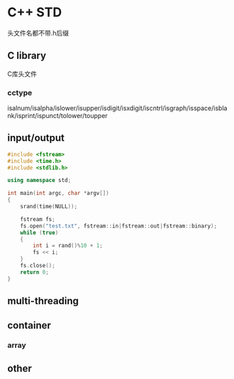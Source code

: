 # C++ STD
头文件名都不带.h后缀

## C library
C库头文件

### cctype
isalnum/isalpha/islower/isupper/isdigit/isxdigit/iscntrl/isgraph/isspace/isblank/isprint/ispunct/tolower/toupper

## input/output
```cpp
#include <fstream>
#include <time.h>
#include <stdlib.h>

using namespace std;

int main(int argc, char *argv[])
{
	srand(time(NULL));

	fstream fs;
	fs.open("test.txt", fstream::in|fstream::out|fstream::binary);
	while (true)
	{
		int i = rand()%10 + 1;
		fs << i;
	}
	fs.close();
	return 0;
}
```

## multi-threading

## container
### array

## other